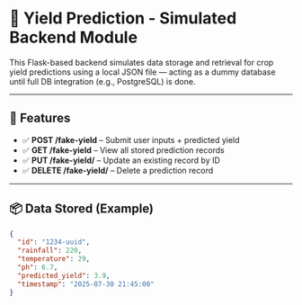 # 🧪 Yield Prediction - Simulated Backend Module

This Flask-based backend simulates data storage and retrieval for crop yield predictions using a local JSON file — acting as a dummy database until full DB integration (e.g., PostgreSQL) is done.

---

## 🚀 Features

- ✅ **POST /fake-yield** – Submit user inputs + predicted yield
- ✅ **GET /fake-yield** – View all stored prediction records
- ✅ **PUT /fake-yield/<id>** – Update an existing record by ID
- ✅ **DELETE /fake-yield/<id>** – Delete a prediction record

---

## 📦 Data Stored (Example)

```json
{
  "id": "1234-uuid",
  "rainfall": 220,
  "temperature": 29,
  "ph": 6.7,
  "predicted_yield": 3.9,
  "timestamp": "2025-07-30 21:45:00"
}
